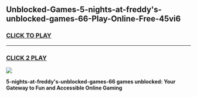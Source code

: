 
## Unblocked-Games-5-nights-at-freddy's-unblocked-games-66-Play-Online-Free-45vi6
<h3>
<a href="https://premium76.site?title=5-nights-at-freddy's-unblocked-games-66&ref=26A">CLICK TO PLAY</a></h3>
<hr>

<h3>
<a href="https://premium76.site?title=5-nights-at-freddy's-unblocked-games-66&ref=26A">CLICK 2 PLAY</a>
  
</h3>

<a href="https://premium76.site?title=5-nights-at-freddy's-unblocked-games-66&ref=26A"><img src="https://clearcache.store/games.png"></a>


**5-nights-at-freddy's-unblocked-games-66 games unblocked: Your Gateway to Fun and Accessible Online Gaming**
